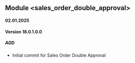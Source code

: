 ## Module <sales_order_double_approval>

#### 02.01.2025
#### Version 18.0.1.0.0
##### ADD
- Initial commit for Sales Order Double Approval
